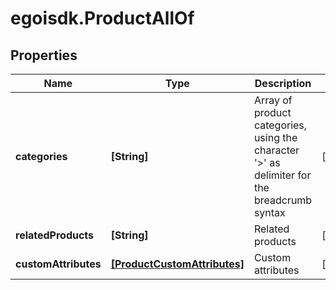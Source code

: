 # egoisdk.ProductAllOf

## Properties

Name | Type | Description | Notes
------------ | ------------- | ------------- | -------------
**categories** | **[String]** | Array of product categories, using the character &#39;&gt;&#39; as delimiter for the breadcrumb                                 syntax | [optional] 
**relatedProducts** | **[String]** | Related products | [optional] 
**customAttributes** | [**[ProductCustomAttributes]**](ProductCustomAttributes.md) | Custom attributes | [optional] 


